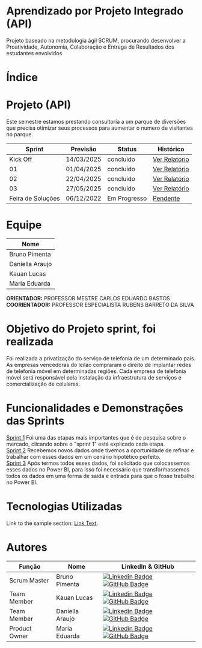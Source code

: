 # Aprendizado por Projeto Integrado (API)
Projeto baseado na metodologia ágil SCRUM, procurando desenvolver a Proatividade, Autonomia, Colaboração e Entrega de Resultados dos estudantes envolvidos

# Índice


# Projeto (API) 
Este semestre estamos prestando consultoria a um parque de diversões que precisa otimizar seus processos para aumentar o numero de visitantes no parque.

Sprint | Previsão | Status| Histórico|
|------|--------|------|--------|
|Kick Off | 14/03/2025 | concluido | [Ver Relatório](https://github.com/zorpinha/API-1SEM-020225/blob/faf186d2511302122f33f62447273f4ef078ac6f/Sprint/Kick%20Off) | 
|01 | 01/04/2025 | concluido | [Ver Relatório](https://github.com/zorpinha/API-1SEM-020225/blob/7a8f84994979a486969e3d774c275566fa8894b5/Sprint/Sprint%201) | 
|02|  22/04/2025| concluido |[Ver Relatório](https://github.com/zorpinha/API-1SEM-020225/blob/68cd4c0a9af3a98e179819d0ddb3ebb477577488/Sprint/Sprint%202) | 
|03| 27/05/2025 | concluido |[Ver Relatório](https://github.com/zorpinha/API-1SEM-020225/blob/68cd4c0a9af3a98e179819d0ddb3ebb477577488/Sprint/Sprint%203) | 
|Feira de Soluções| 06/12/2022 | Em Progresso |[Pendente]() | 

# Equipe
| Nome |  
|-|
| Bruno Pimenta |
| Daniella Araujo |
| Kauan Lucas |
| Maria Eduarda |

**ORIENTADOR:** PROFESSOR MESTRE CARLOS EDUARDO BASTOS  
**COORIENTADOR:** PROFESSOR ESPECIALISTA RUBENS BARRETO DA SILVA

# Objetivo do Projeto sprint, foi realizada

Foi realizada a privatização do serviço de telefonia de um determinado país. 
As empresas vencedoras do leilão compraram o direito de implantar redes de telefonia móvel em determinadas regiões. 
Cada empresa de telefonia móvel será responsável pela instalação da infraestrutura de serviços e comercialização de celulares.

# Funcionalidades e Demonstrações das Sprints

[Sprint 1](https://github.com/zorpinha/API-1SEM-020225/blob/7a8f84994979a486969e3d774c275566fa8894b5/Sprint/Sprint%201) Foi uma das etapas mais importantes que é de pesquisa sobre o mercado, clicando sobre o "sprint 1" está explicado cada etapa.  
[Sprint 2](https://github.com/zorpinha/API-1SEM-020225/blob/68cd4c0a9af3a98e179819d0ddb3ebb477577488/Sprint/Sprint%202) Recebemos novos dados onde tivemos a oportunidade de refinar e trabalhar com esses dados em um cenário hipotético perfeito.  
[Sprint 3](https://github.com/zorpinha/API-1SEM-020225/blob/68cd4c0a9af3a98e179819d0ddb3ebb477577488/Sprint/Sprint%203) Após termos todos esses dados, foi solicitado que colocassemos esses dados no Power BI, para isso foi necessário que transformassemos todos os dados em uma forma de saída e entrada para que o fosse trabalho no Power BI.  

# Tecnologias Utilizadas

Link to the sample section: [Link Text](#sample-section).

# Autores
| Função | Nome |  LinkedIn & GitHub |
| - | - | - |
|Scrum Master| Bruno Pimenta | [![Linkedin Badge](https://img.shields.io/badge/Linkedin-blue?style=flat-square&logo=Linkedin&logoColor=white)](https://www.linkedin.com/in/bruno-pimenta-b787522b4/) [![GitHub Badge](https://img.shields.io/badge/GitHub-111217?style=flat-square&logo=github&logoColor=white)]()|
|Team Member| Kauan Lucas | [![Linkedin Badge](https://img.shields.io/badge/Linkedin-blue?style=flat-square&logo=Linkedin&logoColor=white)]() [![GitHub Badge](https://img.shields.io/badge/GitHub-111217?style=flat-square&logo=github&logoColor=white)]()|
|Team Member| Daniella Araujo | [![Linkedin Badge](https://img.shields.io/badge/Linkedin-blue?style=flat-square&logo=Linkedin&logoColor=white)]() [![GitHub Badge](https://img.shields.io/badge/GitHub-111217?style=flat-square&logo=github&logoColor=white)]()|
|Product Owner| Maria Eduarda | [![Linkedin Badge](https://img.shields.io/badge/Linkedin-blue?style=flat-square&logo=Linkedin&logoColor=white)]() [![GitHub Badge](https://img.shields.io/badge/GitHub-111217?style=flat-square&logo=github&logoColor=white)]()|


